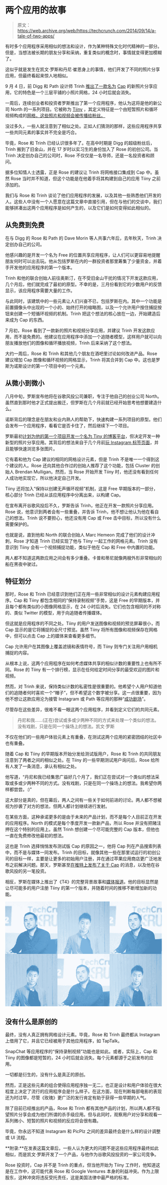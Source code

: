# 两个应用的故事 

> 原文：<https://web.archive.org/web/https://techcrunch.com/2014/09/14/a-tale-of-two-apps/>

有时多个应用程序采用相似的想法和设计，作为某种特殊文化时代精神的一部分。但是，当想法被长期的朋友分享和采纳，重复类似的概念时，事情就变得更加模糊了。

这似乎就是发生在凯文·罗斯和丹尼·崔恩身上的事情，他们开发了不同的照片分享应用，但最终看起来惊人地相似。

9 月 4 日，前 Digg 和 Path 设计师 Trinh [推出了一款名为](https://web.archive.org/web/20221208180414/https://twitter.com/dtrinh/status/507685499709169664) [Cap](https://web.archive.org/web/20221208180414/http://getcap.co/) 的新照片分享应用，它的特色是一个三层平铺的小照片网格，24 小时后就会消失。

一周后，连续创业者和投资者罗斯推出了第一个应用程序，他认为这将是他的新公司 North 的一系列项目。它被称为 [Tiiny](https://web.archive.org/web/20221208180414/http://tiiny.com/) ，其定义特征是一个由短暂照片和循环视频构成的[网格，这些照片和视频会被传播给粉丝。](https://web.archive.org/web/20221208180414/https://beta.techcrunch.com/2014/09/12/tiiny/)

没过多久，一些人就注意到了相似之处。正如人们猜测的那样，这些应用程序共享一些共同元素的事实并不完全是巧合。

毕竟，Rose 和 Trinh 已经认识很多年了。在高中时期是 Digg 的超级粉丝后，Trinh 搬到了旧金山，并在 17 岁时以实习生的身份加入了 Rose 的初创公司。当 Trinh 决定创办自己的公司时，Rose 不仅仅是一名导师，还是一名投资者和顾问。

据多位知情人士透露，正是 Rose 的建议让 Trinh 将网格接口集成到 Cap 中。虽然 Rose 当时并不知道，但这个功能是在他着手将其构建到自己的应用 Tiiny 之前添加的。

我们与 Rose 和 Trinh 谈论了他们应用程序的发展，以及其他一些熟悉他们开发的人。这些人中没有一个人愿意在这篇文章中直接引用，但在与他们的交谈中，我们能够拼凑出这两个应用程序是如何产生的，以及它们是如何变得如此相似的。

## 从免费到免费

在与 Digg 的 Rose 和 Path 的 Dave Morin 等人共事六年后，去年秋天，Trinh 决定创办自己的公司。

他感兴趣的是开发一个名为 Free 的位置共享应用程序，让人们可以更容易地提醒朋友何时可以出去玩。他从包括罗斯在内的一群投资者那里筹集了少量资金，并着手开发他的应用程序的第一个版本。

Trinh 和他的联合创始人前往奥斯汀，在不受旧金山干扰的情况下开发这款应用，几个月后，他们就完成了最初的原型。不幸的是，三月份看到它的少数用户的反馈显示，该应用程序需要大量的工作。

与此同时，该建筑中的一些元素让人们兴奋不已，包括罗斯在内。其中一个功能是前置摄像头中出现的一个小的、始终打开的缩略图，以及一个允许用户按住捕捉按钮来创建一个短循环视频的机制。Trinh 把这个想法的核心放在一边，开始建造后来成为 Cap 的东西。

7 月初，Rose 看到了一款新的照片和视频分享应用，并建议 Trinh 开发这款应用，而不是免费的。他建议在应用程序中添加一个追随者模型，这样用户就可以向朋友播放他们的图像和循环播放视频，Trinh 后来采纳了这个想法。

大约一周后，Rose 和 Trinh 和其他几个朋友在酒吧里讨论如何改进产品。Rose 建议增加 Cap 图像和循环视频的网格显示，Trinh 将其合并到 Cap 中。这也是罗斯为诺斯设计的第一个项目中的一个元素。

## 从微小到微小

八月中旬，罗斯宣布他将在谷歌风投公司兼职，专注于他自己的创业公司 North。虽然直到那时他才正式提出搬迁，但罗斯在几个月前就已经开始思考他想要建造什么。

诺斯背后的理念是在朋友和业内熟人的帮助下，快速构建一系列项目的原型。他们会发布一个应用程序，看看它是否卡住了，然后继续下一个项目。

罗斯最初[计划为他的第一个项目开发一个名为 Tiny 的博客平台](https://web.archive.org/web/20221208180414/http://www.theverge.com/2013/12/16/5215918/kevin-roses-tiny-reimagines-blogging-with-voyeuristic-video)，但决定开发一种新型的照片分享应用。其背后的想法来自于几个月前[玩 Instagram 标签页面](https://web.archive.org/web/20221208180414/https://medium.com/@kevinrose/meet-tiiny-our-first-project-23069bb4ae8f)，并且能够快速浏览多张图片。

它有着和他为 Cap 建议的相同的网格设计元素，但是 Trinh 不是唯一一个得到这个建议的人。Rose 还向其他合作过的创始人推荐了这个功能，包括 Cluster 的创始人 Brendan Mulligan。然而，当 Rose 开始开发 Tiiny 时，他还没有看到任何人成功地实现它，所以他决定自己开发。

Tiiny 还将加入“保持以创建无声循环视频”机制，这是 Free 早期版本的一部分，核心部分 Trinh 已经从该应用程序中分离出来，以构建 Cap。

在宣布离开谷歌风投后不久，罗斯告诉 Trinh，他正在开发一款照片分享应用。Rose 说，他意识到两者会有一些重叠，并告诉 Trinh，他不想让他认为他在看自己的想法。Trinh 说不要担心，他还没有用 Cap 或 Free 击中目标，所以没有什么需要保护的。

也就是说，直到他和 North 的联合创始人 Marc Hemeon 完成了他们的设计冲刺，Rose 才知道 Trinh 已经实现了他与 Tiiny 一起工作的网格元素。Trinh 没有意识到 Tiiny 会有一个视频捕捉功能，类似于他在 Cap 和 Free 中内置的功能。

两人都不知道这两款应用之间会有多少重叠。卡普和蒂尼就像两艘外形非常相似的船在黑夜中驶过。

## 特征划分

那时，Rose 和 Trinh 已经意识到他们正在用一些非常相似的设计元素构建应用程序。Cap 和 Tiiny 都包含相同的“保持录制视频”手势，这是 Free 的早期版本，并且每个都有类似的小图像网格显示，在 24 小时后消失。它们也包含相同的不对称的、类似 Twitter 的模型，用于向追随者传播媒体。

但这就是应用程序的不同之处。Tiiny 的用户发送图像和视频的预览屏幕很小，而 Cap 显示的是它将捕捉的全尺寸预览。虽然 Tiiny 将所有图像和视频保存在网格中，但可以点击 Cap 上的媒体来查看更多细节。

Cap 允许用户在其图像上覆盖滤镜和表情符号，而 Tiiny 则专门关注用户用相机捕捉的内容。

从根本上说，这两个应用程序在如何考虑媒体共享的相似计数的重要性上也有所不同。Rose 的 Tiiny 有一个排行榜，显示在任何给定时间分享的最受欢迎的图片和视频。

然而，对 Trinh 来说，保持类似计数的私密性是很重要的。他希望个人用户知道他们的追随者何时喜欢一个“帽子”，但不希望这个数字被分享。这一点很重要，因为他不想让这款应用沦为接管 Instagram 或 Path 等应用的那种“[成功剧场](https://web.archive.org/web/20221208180414/http://bits.blogs.nytimes.com/2012/12/28/digital-diary-facebook-poke-and-the-tedium-of-success-theater/)”。

尽管存在这些差异，很难不看一眼这两个应用程序，并看到定义它们的共同元素。

> 丹尼和我……(正在)尝试或多或少两种不同的方式来处理一个类似的想法。没有戏剧，只是在同一个操场上的想法。凯文·罗斯

不仅在他们的一些用户体验元素上有重叠，在测试这两个应用的紧密团结的社区中也有重叠。

随着 Cap 和 Tiiny 的早期版本开始分发给测试版用户，Rose 和 Trinh 的共同朋友注意到了两者之间的相似之处。在 Tiiny 的一些早期测试用户询问后，Rose 给所有人发了一条消息，承认有相似之处。

他写道，“丹尼和我已经集思广益好几个月了，我们正在尝试对一个类似的想法采取或多或少两种不同的方式。没有戏剧，只是在同一个操场上的想法。我希望你两样都尝尝。:)"

这大部分是真的，但在幕后，两人之间有一些关于如何前进的讨论。两人都不想被视为抄袭了对方的想法，但两人都计划继续进行发射。

在某些方面，这种承诺更多的是由于未来的产品计划，而不是每个人目前正在开发的应用程序。North 的模式是每个季度开发一款新产品，所以 Rose 并没有把赌注押在这个特别的应用上。虽然 Trinh 想创建一个尽可能完整的 Cap 版本，但他也一直在免费修改他最初的想法。

这也是 Trinh 选择悄悄发布测试版 Cap 的原因之一，他将 Cap 列在产品搜索列表中，而不是与媒体一同发布。Trinh 的目标，就像其他一些在那里试运行的初创公司的目标一样，主要是让更多的初始用户注册，并在通过苹果应用商店更广泛地发布之前解决问题。那天，罗斯甚至[在推特上发布了关于 Cap](https://web.archive.org/web/20221208180414/https://twitter.com/kevinrose/status/507644579017793536) 的消息，以及他在谷歌风投的另一笔投资。

相反，罗斯在媒体上推出了《T4》的完整背景故事和[媒体报道](https://web.archive.org/web/20221208180414/https://beta.techcrunch.com/2014/09/12/tiiny/)。他的目标显然是让尽可能多的用户注册 Tiiny 的第一个版本，并随着时间的推移不断增加新的功能。

![rose-trinh-grid](img/0e75f15df66af4b21ae2ef510f0d4828.png)

## 没有什么是原创的

最终，没有人真正拥有网格设计元素。毕竟，Rose 和 Trinh 最终都从 Instagram 上借用了它，并且它已经被用于其他应用程序，如 TapTalk。

SnapChat 等应用程序的“保持录制视频”功能也是如此。或者，实际上，Cap 和 Tiiny 的图像都是短暂的，24 小时后就会消失。每个元素都源于之前发布的应用。

一切都是衍生的，没有什么是真正的原创。

然而，正是这些元素的组合使得应用程序独一无二，也正是设计和用户体验在很大程度上决定了流行的应用程序会是什么样子。在这方面，现在判断每部电影的表现还为时过早，尽管《玫瑰》更广泛的发行肯定有助于获得一些早期的人气。

除了目前已经推出的产品，Rose 和 Trinh 都有其他产品的计划，所以两人都不指望照片分享会成为他们所谓的杀手级应用。但与此同时，观察用户对分享和观看一系列微小、短暂的照片和视频的反应将会很有趣。

毕竟，你永远不知道 Instagram 和 PicPlz 之间的差异最终会是什么样的设计调整或 UI 流程。

**附录:**在发表这篇文章后，一些人认为更大的问题不是这些应用程序最终如此相似，而是凯文·罗斯开发了一个产品，与他作为谷歌风投投资的一家公司竞争。

Rose 投资时，Cap 并不是 Trinh 的重点，但当他开始为 Tiiny 工作时，他知道这是在工作中，这可能代表 Rose 和 Google Ventures 本身的利益冲突。作为上限股东，这种冲突将违反受托责任，这是美国法律中最严格的标准。